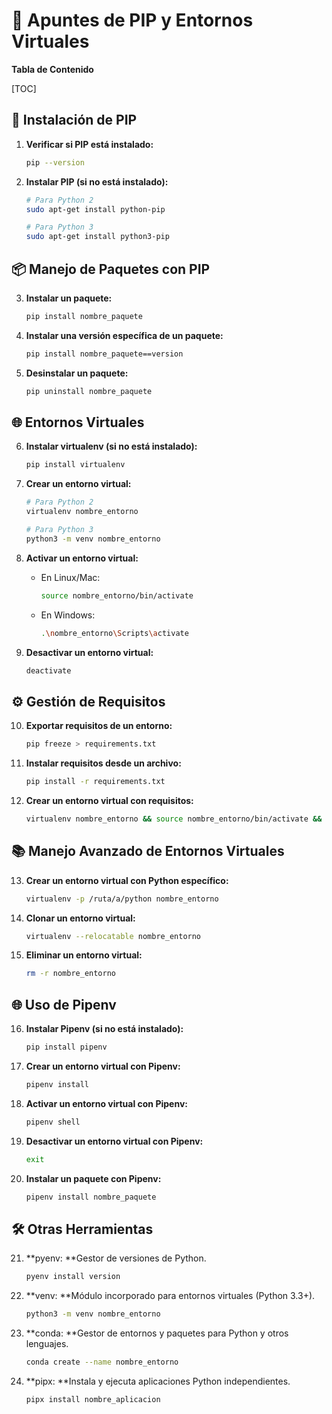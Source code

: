 # 🐍 Apuntes de PIP y Entornos Virtuales

**Tabla de Contenido**

[TOC]

## 🚀 Instalación de PIP

1. **Verificar si PIP está instalado:**
    ```bash
    pip --version
    ```

2. **Instalar PIP (si no está instalado):**
    ```bash
    # Para Python 2
    sudo apt-get install python-pip

    # Para Python 3
    sudo apt-get install python3-pip
    ```

## 📦 Manejo de Paquetes con PIP

3. **Instalar un paquete:**
    ```bash
    pip install nombre_paquete
    ```

4. **Instalar una versión específica de un paquete:**
    ```bash
    pip install nombre_paquete==version
    ```

5. **Desinstalar un paquete:**
    ```bash
    pip uninstall nombre_paquete
    ```

## 🌐 Entornos Virtuales

6. **Instalar virtualenv (si no está instalado):**
    ```bash
    pip install virtualenv
    ```

7. **Crear un entorno virtual:**
    ```bash
    # Para Python 2
    virtualenv nombre_entorno

    # Para Python 3
    python3 -m venv nombre_entorno
    ```

8. **Activar un entorno virtual:**
    - En Linux/Mac:
        ```bash
        source nombre_entorno/bin/activate
        ```
    - En Windows:
        ```bash
        .\nombre_entorno\Scripts\activate
        ```

9. **Desactivar un entorno virtual:**
    ```bash
    deactivate
    ```

## ⚙ Gestión de Requisitos

10. **Exportar requisitos de un entorno:**
    ```bash
    pip freeze > requirements.txt
    ```

11. **Instalar requisitos desde un archivo:**
    ```bash
    pip install -r requirements.txt
    ```

12. **Crear un entorno virtual con requisitos:**
    ```bash
    virtualenv nombre_entorno && source nombre_entorno/bin/activate && pip install -r requirements.txt
    ```

## 📚 Manejo Avanzado de Entornos Virtuales

13. **Crear un entorno virtual con Python específico:**
    ```bash
    virtualenv -p /ruta/a/python nombre_entorno
    ```

14. **Clonar un entorno virtual:**
    ```bash
    virtualenv --relocatable nombre_entorno
    ```

15. **Eliminar un entorno virtual:**
    ```bash
    rm -r nombre_entorno
    ```

## 🌐 Uso de Pipenv

16. **Instalar Pipenv (si no está instalado):**
    ```bash
    pip install pipenv
    ```

17. **Crear un entorno virtual con Pipenv:**
    ```bash
    pipenv install
    ```

18. **Activar un entorno virtual con Pipenv:**
    ```bash
    pipenv shell
    ```

19. **Desactivar un entorno virtual con Pipenv:**
    ```bash
    exit
    ```

20. **Instalar un paquete con Pipenv:**
    ```bash
    pipenv install nombre_paquete
    ```

## 🛠️ Otras Herramientas

21. **pyenv: **Gestor de versiones de Python.
    ```bash
    pyenv install version
    ```

22. **venv: **Módulo incorporado para entornos virtuales (Python 3.3+).
    ```bash
    python3 -m venv nombre_entorno
    ```

23. **conda: **Gestor de entornos y paquetes para Python y otros lenguajes.
    ```bash
    conda create --name nombre_entorno
    ```

24. **pipx: **Instala y ejecuta aplicaciones Python independientes.
    ```bash
    pipx install nombre_aplicacion
    ```


